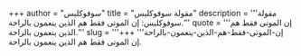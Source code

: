 +++
author = "سوفوكليس"
title = "مقولة سوفوكليس"
description = '''مقولة سوفوكليس: إن الموتى فقط هم الذين ينعمون بالراحة.'''
quote = '''إن الموتى فقط هم الذين ينعمون بالراحة.'''
slug = '''إن-الموتى-فقط-هم-الذين-ينعمون-بالراحة'''
+++
إن الموتى فقط هم الذين ينعمون بالراحة.
